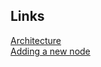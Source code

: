 ## Links
[Architecture](https://github.com/CornellDataScience/computecluster/blob/main/architecture.mh) \
[Adding a new node](https://github.com/CornellDataScience/computecluster/blob/main/newnode.mh)

